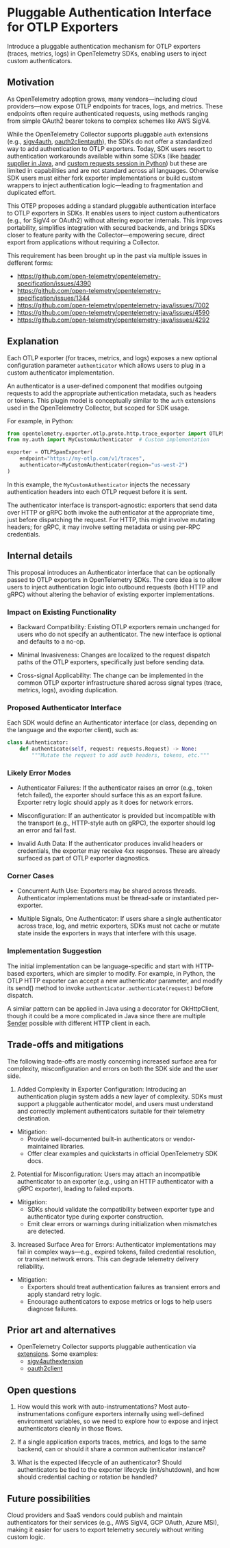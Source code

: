 # Pluggable Authentication Interface for OTLP Exporters

Introduce a pluggable authentication mechanism for OTLP exporters (traces, metrics, logs) in OpenTelemetry SDKs, enabling users to inject custom authenticators.

## Motivation

As OpenTelemetry adoption grows, many vendors—including cloud providers—now expose OTLP endpoints for traces, logs, and metrics. These endpoints often require authenticated requests, using methods ranging from simple OAuth2 bearer tokens to complex schemes like AWS SigV4.

While the OpenTelemetry Collector supports pluggable `auth` extensions (e.g., [sigv4auth](https://github.com/open-telemetry/opentelemetry-collector-contrib/tree/main/extension/sigv4authextension), [oauth2clientauth](https://github.com/open-telemetry/opentelemetry-collector-contrib/tree/main/extension/oauth2clientauthextension)), the SDKs do not offer a standardized way to add authentication to OTLP exporters. Today, SDK users resort to authentication workarounds available within some SDKs (like [header supplier in Java](https://opentelemetry.io/docs/languages/java/sdk/#authentication), and [custom requests session in Python](https://github.com/open-telemetry/opentelemetry-python/issues/4459#issuecomment-2711675191)) but these are limited in capabilities and are not standard across all languages. Otherwise SDK users must either fork exporter implementations or build custom wrappers to inject authentication logic—leading to fragmentation and duplicated effort.

This OTEP proposes adding a standard pluggable authentication interface to OTLP exporters in SDKs. It enables users to inject custom authenticators (e.g., for SigV4 or OAuth2) without altering exporter internals. This improves portability, simplifies integration with secured backends, and brings SDKs closer to feature parity with the Collector—empowering secure, direct export from applications without requiring a Collector.

This requirement has been brought up in the past via multiple issues in defferent forms:
* https://github.com/open-telemetry/opentelemetry-specification/issues/4390 
* https://github.com/open-telemetry/opentelemetry-specification/issues/1344
* https://github.com/open-telemetry/opentelemetry-java/issues/7002
* https://github.com/open-telemetry/opentelemetry-java/issues/4590
* https://github.com/open-telemetry/opentelemetry-java/issues/4292

## Explanation

Each OTLP exporter (for traces, metrics, and logs) exposes a new optional configuration parameter `authenticator` which allows users to plug in a custom authenticator implementation.

An authenticator is a user-defined component that modifies outgoing requests to add the appropriate authentication metadata, such as headers or tokens. This plugin model is conceptually similar to the `auth` extensions used in the OpenTelemetry Collector, but scoped for SDK usage.

For example, in Python:
```python
from opentelemetry.exporter.otlp.proto.http.trace_exporter import OTLPSpanExporter
from my.auth import MyCustomAuthenticator  # Custom implementation

exporter = OTLPSpanExporter(
    endpoint="https://my-otlp.com/v1/traces",
    authenticator=MyCustomAuthenticator(region="us-west-2")
)
```
In this example, the `MyCustomAuthenticator` injects the necessary authentication headers into each OTLP request before it is sent.

The authenticator interface is transport-agnostic: exporters that send data over HTTP or gRPC both invoke the authenticator at the appropriate time, just before dispatching the request. For HTTP, this might involve mutating headers; for gRPC, it may involve setting metadata or using per-RPC credentials.

## Internal details

This proposal introduces an Authenticator interface that can be optionally passed to OTLP exporters in OpenTelemetry SDKs. The core idea is to allow users to inject authentication logic into outbound requests (both HTTP and gRPC) without altering the behavior of existing exporter implementations.

### Impact on Existing Functionality
- Backward Compatibility: Existing OTLP exporters remain unchanged for users who do not specify an authenticator. The new interface is optional and defaults to a no-op.

- Minimal Invasiveness: Changes are localized to the request dispatch paths of the OTLP exporters, specifically just before sending data.

- Cross-signal Applicability: The change can be implemented in the common OTLP exporter infrastructure shared across signal types (trace, metrics, logs), avoiding duplication.

### Proposed Authenticator Interface
Each SDK would define an Authenticator interface (or class, depending on the language and the exporter client), such as:
```python
class Authenticator:
    def authenticate(self, request: requests.Request) -> None:
        """Mutate the request to add auth headers, tokens, etc."""
```

### Likely Error Modes
- Authenticator Failures: If the authenticator raises an error (e.g., token fetch failed), the exporter should surface this as an export failure. Exporter retry logic should apply as it does for network errors.

- Misconfiguration: If an authenticator is provided but incompatible with the transport (e.g., HTTP-style auth on gRPC), the exporter should log an error and fail fast.

- Invalid Auth Data: If the authenticator produces invalid headers or credentials, the exporter may receive 4xx responses. These are already surfaced as part of OTLP exporter diagnostics.

### Corner Cases
- Concurrent Auth Use: Exporters may be shared across threads. Authenticator implementations must be thread-safe or instantiated per-exporter.

- Multiple Signals, One Authenticator: If users share a single authenticator across trace, log, and metric exporters, SDKs must not cache or mutate state inside the exporters in ways that interfere with this usage.

### Implementation Suggestion
The initial implementation can be language-specific and start with HTTP-based exporters, which are simpler to modify. For example, in Python, the OTLP HTTP exporter can accept a new authenticator parameter, and modify its send() method to invoke `authenticator.authenticate(request)` before dispatch.

A similar pattern can be applied in Java using a decorator for OkHttpClient, though it could be a more complicated in Java since there are multiple [Sender](https://opentelemetry.io/docs/languages/java/sdk/#senders) possible with different HTTP client in each.

## Trade-offs and mitigations
The following trade-offs are mostly concerning increased surface area for complexity, misconfiguration and errors on both the SDK side and the user side.

1. Added Complexity in Exporter Configuration: Introducing an authentication plugin system adds a new layer of complexity. SDKs must support a pluggable authenticator model, and users must understand and correctly implement authenticators suitable for their telemetry destination.

- Mitigation:
  - Provide well-documented built-in authenticators or vendor-maintained libraries.
  - Offer clear examples and quickstarts in official OpenTelemetry SDK docs.

2. Potential for Misconfiguration: Users may attach an incompatible authenticator to an exporter (e.g., using an HTTP authenticator with a gRPC exporter), leading to failed exports.

- Mitigation:
  - SDKs should validate the compatibility between exporter type and authenticator type during exporter construction.
  - Emit clear errors or warnings during initialization when mismatches are detected.

3. Increased Surface Area for Errors: Authenticator implementations may fail in complex ways—e.g., expired tokens, failed credential resolution, or transient network errors. This can degrade telemetry delivery reliability.

- Mitigation:
  - Exporters should treat authentication failures as transient errors and apply standard retry logic.
  - Encourage authenticators to expose metrics or logs to help users diagnose failures.


## Prior art and alternatives

- OpenTelemetry Collector supports pluggable authentication via [extensions](https://opentelemetry.io/docs/collector/building/authenticator-extension/). Some examples:
  - [sigv4authextension](https://github.com/open-telemetry/opentelemetry-collector-contrib/tree/main/extension/sigv4authextension)
  - [oauth2client](https://github.com/open-telemetry/opentelemetry-collector-contrib/tree/main/extension/oauth2clientauthextension)


## Open questions

1. How would this work with auto-instrumentations? Most auto-instrumentations configure exporters internally using well-defined environment variables, so we need to explore how to expose and inject authenticators cleanly in those flows.

2. If a single application exports traces, metrics, and logs to the same backend, can or should it share a common authenticator instance?

3. What is the expected lifecycle of an authenticator? Should authenticators be tied to the exporter lifecycle (init/shutdown), and how should credential caching or rotation be handled?

## Future possibilities

Cloud providers and SaaS vendors could publish and maintain authenticators for their services (e.g., AWS SigV4, GCP OAuth, Azure MSI), making it easier for users to export telemetry securely without writing custom logic.
